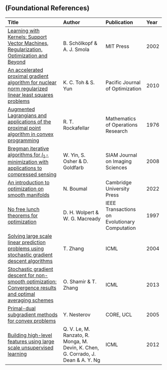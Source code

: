 ## (Foundational References)

| Title | Author | Publication | Year |
| :--- | :--- | :--- | :--- |
| [Learning with Kernels: Support Vector Machines, Regularization, Optimization and Beyond](https://direct.mit.edu/books/monograph/1821/Learning-with-KernelsSupport-Vector-Machines) | B. Schölkopf & A. J. Smola | MIT Press | 2002 |
| [An accelerated proximal gradient algorithm for nuclear norm regularized linear least squares problems](https://optimization-online.org/wp-content/uploads/2009/03/2268.pdf) | K. C. Toh & S. Yun | Pacific Journal of Optimization | 2010 |
| [Augmented Lagrangians and applications of the proximal point algorithm in convex programming](https://www.jstor.org/stable/pdf/3689277.pdf) | R. T. Rockafellar | Mathematics of Operations Research | 1976 |
| [Bregman iterative algorithms for $l_1$-minimization with applications to compressed sensing](https://epubs.siam.org/doi/pdf/10.1137/070703983) | W. Yin, S. Osher & D. Goldfarb | SIAM Journal on Imaging Sciences | 2008 |
| [An introduction to optimization on smooth manifolds](https://www.cambridge.org/core/books/an-introduction-to-optimization-on-smooth-manifolds/EAF2B35457B7034AC747188DC2FFC058) | N. Boumal | Cambridge University Press | 2022 |
| [No free lunch theorems for optimization](https://www.cs.ubc.ca/~hutter/earg/papers07/00585893.pdf) | D. H. Wolpert & W. G. Macready | IEEE Transactions on Evolutionary Computation | 1997 |
| [Solving large scale linear prediction problems using stochastic gradient descent algorithms](https://www.tongzhang-ml.org/papers/icml04-stograd.pdf) | T. Zhang | ICML | 2004 |
| [Stochastic gradient descent for non-smooth optimization: Convergence results and optimal averaging schemes](https://proceedings.mlr.press/v28/shamir13.pdf) | O. Shamir & T. Zhang | ICML | 2013 |
| [Primal-dual subgradient methods for convex problems](https://webdoc.sub.gwdg.de/ebook/serien/e/CORE/dp2005_67.pdf) | Y. Nesterov | CORE, UCL | 2005 |
| [Building high-level features using large scale unsupervised learning](https://icml.cc/2012/papers/73.pdf) | Q. V. Le, M. Ranzato, R. Monga, M. Devin, K. Chen, G. Corrado, J. Dean & A. Y. Ng | ICML | 2012 |
